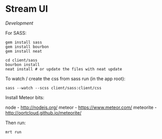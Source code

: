 Stream UI
=========

*Development*

For SASS:

    gem install sass
    gem install bourbon
    gem install neat

    cd client/sass
    bourbon install
    neat install # or update the files with neat update

To watch / create the css from sass run (in the app root):

    sass --watch --scss client/sass:client/css

Install Meteor bits:

node - http://nodejs.org/
meteor - https://www.meteor.com/
meteorite - http://oortcloud.github.io/meteorite/

Then run:

    mrt run